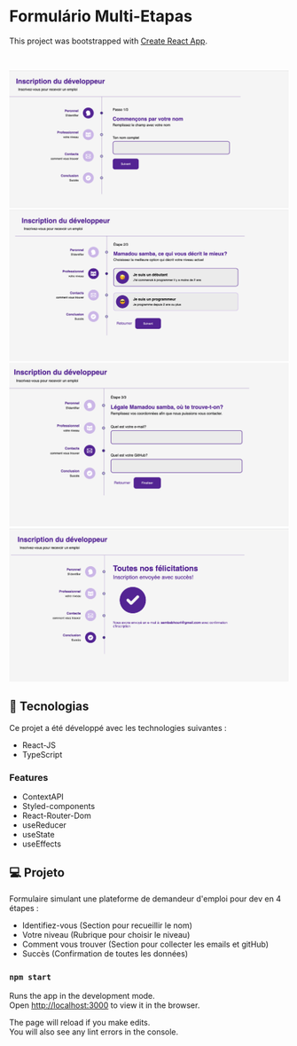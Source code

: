 
# Formulário Multi-Etapas
This project was bootstrapped with [Create React App](https://github.com/facebook/create-react-app).

<!-- <p align="center">
  <a href="#-tecnologias">Tecnologias</a>&nbsp;&nbsp;&nbsp;|&nbsp;&nbsp;&nbsp;
  <a href="#-projeto">Projeto</a>&nbsp;&nbsp;&nbsp;|&nbsp;&nbsp;&nbsp;
  <a href="#-layout">Layout</a>&nbsp;&nbsp;&nbsp;|&nbsp;&nbsp;&nbsp;
</p> -->

<br>

![Formulario mult etapas](/img/Layout-Project.png)
![Formulario mult etapas](/img/Layout-2.png)
![Formulario mult etapas](/img/Layout-3.png)
![Formulario mult etapas](/img/Layout-4.png)


## 🚀 Tecnologias

Ce projet a été développé avec les technologies suivantes :

- React-JS
- TypeScript

### Features

- ContextAPI
- Styled-components
- React-Router-Dom
- useReducer
- useState
- useEffects



## 💻 Projeto

Formulaire simulant une plateforme de demandeur d'emploi pour dev en 4 étapes :
- Identifiez-vous (Section pour recueillir le nom)
- Votre niveau (Rubrique pour choisir le niveau)
- Comment vous trouver (Section pour collecter les emails et gitHub)
- Succès (Confirmation de toutes les données)



### `npm start`

Runs the app in the development mode.\
Open [http://localhost:3000](http://localhost:3000) to view it in the browser.

The page will reload if you make edits.\
You will also see any lint errors in the console.

